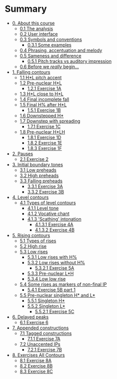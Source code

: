 # Summary

- [0. About this course]()
    - [0.1 The analysis](./0_about_this_course/0_1.md)
    - [0.2 User interface](./0_about_this_course/0_2.md)
    - [0.3 Symbols and conventions](./0_about_this_course/0_3.md)
      - [0.3.1 Some examples](./0_about_this_course/0_3_1.md)
    - [0.4 Phrasing, accentuation and melody](./0_about_this_course/0_4.md)
    - [0.5 Sameness and difference](./0_about_this_course/0_5.md)
      - [0.5.1 Pitch tracks vs auditory impression](./0_about_this_course/0_5_1.md)
    - [0.6 Before we _really_ begin...](./0_about_this_course/0_6.md)
- [1. Falling contours]()
    - [1.1 H*L pitch accent](./1_falling_contours/1_1.md)
    - [1.2 Pre-nuclear H*L](./1_falling_contours/1_2.md)
        - [1.2.1 Exercise 1A](./1_falling_contours/1_2_1.md)
    - [1.3 H\*L close to H\*L](./1_falling_contours/1_3.md)
    - [1.4 Final incomplete fall](./1_falling_contours/1_4.md)
    - [1.5 Final H% after H*L](./1_falling_contours/1_5.md)
        - [1.5.1 Exercise 1B](./1_falling_contours/1_5_1.md)
    - [1.6 Downstepped H*](./1_falling_contours/1_6.md)
    - [1.7 Downstep with spreading](./1_falling_contours/1_7.md)
        - [1.7.1 Exercise 1C](./1_falling_contours/1_7_1.md)
    - [1.8 Pre-nuclear H*LH](./1_falling_contours/1_8.md)
        - [1.8.1 Exercise 1D](./1_falling_contours/1_8_1.md)
        - [1.8.2 Exercise 1E](./1_falling_contours/1_8_2.md)
        - [1.8.3 Exercise 1F](./1_falling_contours/1_8_3.md)
- [2. Pauses](./2_pauses/2.md)
    - [2.1 Exercise 2](./2_pauses/2_1.md)
- [3. Initial boundary tones]()
    - [3.1 Low preheads](./3_initial_boundary_tones/3_1.md)
    - [3.2 High preheads](./3_initial_boundary_tones/3_2.md)
    - [3.3 Falling preheads](./3_initial_boundary_tones/3_3.md)
        - [3.3.1 Exercise 3A](./3_initial_boundary_tones/3_3_1.md)
        - [3.3.2 Exercise 3B](./3_initial_boundary_tones/3_3_2.md)
- [4. Level contours]()
    - [4.1 Types of level contours](./4_level_contours/4_1.md)
        - [4.1.1 Level tone](./4_level_contours/4_1_1.md)
        - [4.1.2 Vocative chant](./4_level_contours/4_1_2.md)
        - [4.1.3 'Scathing' intonation](./4_level_contours/4_1_3.md)
            - [4.1.3.1 Exercise 4A](./4_level_contours/4_1_3_1.md)
            - [4.1.3.2 Exercise 4B](./4_level_contours/4_1_3_2.md)
- [5. Rising contours]()
    - [5.1 Types of rises](./5_rising_contours/5_1.md)
    - [5.2 High rise](./5_rising_contours/5_2.md)
    - [5.3 Low rises](./5_rising_contours/5_3.md) 
        - [5.3.1 Low rises with H%](./5_rising_contours/5_3_1.md)
        - [5.3.2 Low rises without H%](./5_rising_contours/5_3_2.md)
            - [5.3.2.1 Exercise 5A](./5_rising_contours/5_3_2_1.md)
        - [5.3.3 Pre-nuclear L*H](./5_rising_contours/5_3_3.md)
        - [5.3.4 Low low rise](./5_rising_contours/5_3_4.md)
    - [5.4 Some rises as markers of non-final IP](./5_rising_contours/5_4.md)
        - [5.4.1 Exercise 5B part 1](./5_rising_contours/5_4_1.md)
    - [5.5 Pre-nuclear singleton H* and L*](./5_rising_contours/5_5.md)
        - [5.5.1 Singleton H*](./5_rising_contours/5_5_1.md) 
        - [5.5.2 Singleton L*](./5_rising_contours/5_5_2.md)
            - [5.5.2.1 Exercise 5C](./5_rising_contours/5_5_2_1.md)
- [6. Delayed peaks](./6_delayed_peaks/6.md)
    - [6.1 Exercise 6](./6_delayed_peaks/6.1.md)
- [7. Appended constructions](./7_appended_constructions/7_0.md)
    - [7.1 Tagged constructions](./7_appended_constructions/7_1.md)
        - [7.1.1 Exercise 7A](./7_appended_constructions/7_1_1.md)
    - [7.2 Unaccented IPs](./7_appended_constructions/7_2.md)
        - [7.2.1 Exercise 7B](./7_appended_constructions/7_2_1.md)
- [8. Exercises All Contours]()
    - [8.1 Exercise 8A](./8_exercises_all_contours/8_1.md)
    - [8.2 Exercise 8B](./8_exercises_all_contours/8_2.md)
    - [8.3 Exercise 8C](./8_exercises_all_contours/8_3.md)
